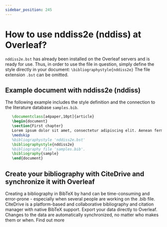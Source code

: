 ```yaml
---
sidebar_position: 245
---
```


# How to use nddiss2e (nddiss) at Overleaf?
`nddiss2e.bst` has already been installed on the Overleaf servers and is ready for use. Thus, in order to use the file in question, simply define the style directly in your document: `\bibliographystyle{nddiss2e}` The file extension `.bst` can be omitted.

## Example document with nddiss2e (nddiss)
The following example includes the style definition and the connection to the literature database `samples.bib`.
```tex
   \documentclass[a4paper,10pt]{article}
   \begin{document}
   \section{First chapter}
   Lorem ipsum dolor sit amet, consectetur adipiscing elit. Aenean fermentum justo massa, ut maximus mauris sodales et. Aenean vel elit a erat rhoncus pharetra.
   \medskip
   %bibliographystyle 'nddiss2e.bst'
   \bibliographystyle{nddiss2e}
   %bibliography file 'samples.bib'.
   \bibliography{sample}
   \end{document}
```

## Create your bibliography with CiteDrive and synchronize it with Overleaf
Creating a bibliography in BibTeX by hand can be time-consuming and error-prone - especially when several people are working on the .bib file. CiteDrive is a platform-based and collaborative bibliography and citation manager with native BibTeX support. Export your data directly to Overleaf. Changes to the data are automatically synchronized, no matter who makes them or when. Find out more